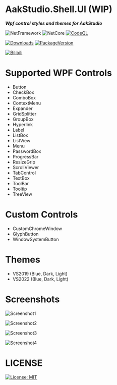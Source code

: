 # AakStudio.Shell.UI (WIP)

***Wpf control styles and themes for AakStudio***

![NetFramework](https://img.shields.io/badge/.Net%20Framework->=4.6.2-green) ![NetCore](https://img.shields.io/badge/.Net%20Core->=v3.1-blue)
[![CodeQL](https://github.com/Wenveo/AakStudio.Shell.UI/actions/workflows/codeql.yml/badge.svg)](https://github.com/Wenveo/AakStudio.Shell.UI/actions/workflows/codeql.yml)

[![Downloads](https://img.shields.io/nuget/dt/AakStudio.Shell.UI)](https://www.nuget.org/stats/packages/AakStudio.Shell.UI?groupby=Version) [![PackageVersion](https://img.shields.io/nuget/v/AakStudio.Shell.UI)](https://www.nuget.org/packages/AakStudio.Shell.UI/)

 [![Bilibili](https://img.shields.io/badge/dynamic/json?color=ff69b4&label=bilibili&query=%24.data.totalSubs&url=https%3A%2F%2Fapi.spencerwoo.com%2Fsubstats%2F%3Fsource%3Dbilibili%26queryKey%3D176863848)](https://space.bilibili.com/176863848)


 # Supported WPF Controls
 - Button
 - CheckBox
 - ComboBox
 - ContextMenu
 - Expander
 - GridSplitter
 - GroupBox
 - Hyperlink
 - Label
 - ListBox
 - ListView
 - Menu
 - PasswordBox
 - ProgressBar
 - ResizeGrip
 - ScrollViewer
 - TabControl
 - TextBox
 - ToolBar
 - Tooltip
 - TreeView

 # Custom Controls
 - CustomChromeWindow
 - GlyphButton
 - WindowSystemButton

 # Themes
 - VS2019 (Blue, Dark, Light)
 - VS2022 (Blue, Dark, Light)

 # Screenshots
 
![Screenshot1](https://raw.githubusercontent.com/Wenveo/AakStudio.Shell.UI/main/Screenshots/1.png)

![Screenshot2](https://raw.githubusercontent.com/Wenveo/AakStudio.Shell.UI/main/Screenshots/2.png)

![Screenshot3](https://raw.githubusercontent.com/Wenveo/AakStudio.Shell.UI/main/Screenshots/3.png)

![Screenshot4](https://raw.githubusercontent.com/Wenveo/AakStudio.Shell.UI/main/Screenshots/4.png)


 # LICENSE
[![License: MIT](https://img.shields.io/badge/License-MIT-yellow.svg)](https://opensource.org/licenses/MIT)
